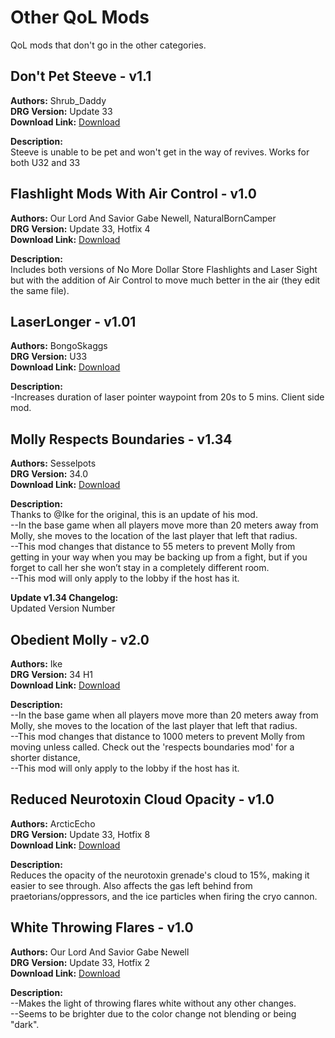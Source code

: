 # Other QoL Mods

QoL mods that don't go in the other categories.

<!-- mod list -->

## Don't Pet Steeve - v1.1
**Authors:** Shrub_Daddy  
**DRG Version:** Update 33  
**Download Link:** [Download](https://github.com/ArcticEcho/DRG-Mods/raw/2b8f0abe2b1828325f53dc456cdc207841af30b5/Quality%20of%20Life/Other/Don%27t%20Pet%20Steeve%20-%20V1.1%20_P.pak)  

**Description:**  
Steeve is unable to be pet and won't get in the way of revives. Works for both U32 and 33

## Flashlight Mods With Air Control - v1.0
**Authors:** Our Lord And Savior Gabe Newell, NaturalBornCamper  
**DRG Version:** Update 33, Hotfix 4  
**Download Link:** [Download](https://github.com/ArcticEcho/DRG-Mods/raw/f29c2013f366a10799c54628e09dbea94e0000d7/Quality%20of%20Life/Other/Flashlight%20Mods%20With%20Air%20Control%20-%20V1.0.zip)  

**Description:**  
Includes both versions of No More Dollar Store Flashlights and Laser Sight but with the addition of Air Control to move much better in the air (they edit the same file).

## LaserLonger - v1.01
**Authors:** BongoSkaggs  
**DRG Version:** U33  
**Download Link:** [Download](https://github.com/ArcticEcho/DRG-Mods/raw/935aac2202602bb06a4f094773ba0ec455ecb81a/Quality%20of%20Life/Other/LaserLonger%20-%20V1.01%20_P.pak)  

**Description:**  
-Increases duration of laser pointer waypoint from 20s to 5 mins. Client side mod.

## Molly Respects Boundaries - v1.34
**Authors:** Sesselpots  
**DRG Version:** 34.0  
**Download Link:** [Download](https://github.com/ArcticEcho/DRG-Mods/raw/5b67f2ab6f768b114497edc40a3890a6b755cf89/Quality%20of%20Life/Other/Molly%20Respects%20Boundaries%20-%20V1.34%20_P.pak)  

**Description:**  
Thanks to @Ike for the original, this is an update of his mod.  
--In the base game when all players move more than 20 meters away from Molly, she moves to the location of the last player that left that radius.   
--This mod changes that distance to 55 meters to prevent Molly from getting in your way when you may be backing up from a fight, but if you forget to call her she won’t stay in a completely different room.   
--This mod will only apply to the lobby if the host has it.

**Update v1.34 Changelog:**  
Updated Version Number

## Obedient Molly - v2.0
**Authors:** Ike  
**DRG Version:** 34 H1  
**Download Link:** [Download](https://github.com/ArcticEcho/DRG-Mods/raw/56932c0dadb567ec3f59a5e176cfaf0f7c5f357b/Quality%20of%20Life/Other/Obedient%20Molly%20-%20V2.0%20_P.pak)  

**Description:**  
--In the base game when all players move more than 20 meters away from Molly, she moves to the location of the last player that left that radius.  
--This mod changes that distance to 1000 meters to prevent Molly from moving unless called. Check out the 'respects boundaries mod' for a shorter distance,  
--This mod will only apply to the lobby if the host has it.

## Reduced Neurotoxin Cloud Opacity - v1.0
**Authors:** ArcticEcho  
**DRG Version:** Update 33, Hotfix 8  
**Download Link:** [Download](https://github.com/ArcticEcho/DRG-Mods/raw/e7fc0438fdbc05d1d4b2652d9a63bef4c39b4265/Quality%20of%20Life/Other/Reduced%20Neurotoxin%20Cloud%20Opacity%20-%20V1.0%20_P.pak)  

**Description:**  
Reduces the opacity of the neurotoxin grenade's cloud to 15%, making it easier to see through. Also affects the gas left behind from praetorians/oppressors, and the ice particles when firing the cryo cannon.

## White Throwing Flares - v1.0
**Authors:** Our Lord And Savior Gabe Newell  
**DRG Version:** Update 33, Hotfix 2  
**Download Link:** [Download](https://github.com/ArcticEcho/DRG-Mods/raw/ab33f77afd4a3ba9841353911b61ea7c0d10aad6/Quality%20of%20Life/Other/White%20Throwing%20Flares%20-%20V1.0%20_P.pak)  

**Description:**  
--Makes the light of throwing flares white without any other changes.  
--Seems to be brighter due to the color change not blending or being "dark".